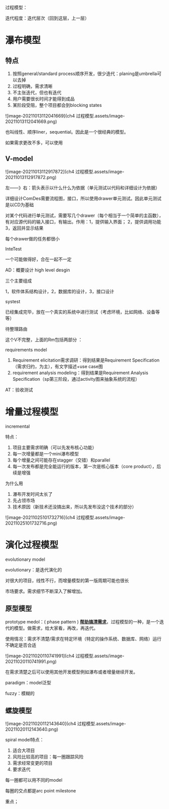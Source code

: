 过程模型：

迭代程度：迭代层次（回到这层，上一层）

# 瀑布模型

## 特点

1. 按照general/standard process顺序开发，很少迭代：planing是umbrella可以去掉
2. 过程明确，需求清晰
3. 不主张迭代，但也有迭代
4. 用户需要很长时间才能得到成品
5. 某阶段受阻，整个项目都会到blocking states

![image-20211013112041669](ch4 过程模型.assets/image-20211013112041669.png)

也叫线性、顺序liner，sequential。因此是一个很经典的模型。

如果需求更改不多，可以使用

## V-model

![image-20211013112917872](ch4 过程模型.assets/image-20211013112917872.png)

左——》右：箭头表示以什么什么为依据（单元测试以代码和详细设计为依据）

详细设计ComDes需要流程图，接口，所以使用drawer单元测试。因此单元测试是以CD为基础

对某个代码进行单元测试，需要写几个drawer（每个相当于一个简单的主函数），有对应源代码的输入接口，有输出。作用：1，提供输入界面； 2，提供调用功能  3，返回并显示结果

每个drawer做的任务都很小

InteTest

一个可能做得好，合在一起不一定



AD：概要设计 high level desgin

三个主要组成

1，软件体系结构设计，2，数据库的设计，3，接口设计



systest

已经集成完毕，放在一个真实的系统中进行测试（考虑环境，比如网络、设备等等）

待整理路由

这个V不完整，上面的Rm包括两部分 ：

requirements model

1.  Requirement elicitation需求调研：得到结果是Requirement Specification（需求归约，为主），有文字描述+use case图
2.  requirement analysis modeling：得到结果是Requirement Analysis Specification（sp第三阶段，通过activity图来抽象系统的流程）



AT：验收测试



# 增量过程模型

incremental

特点：

1. 项目主要需求明确（可以先发布核心功能）
2. 每一次增量都是一个mini瀑布模型
3. 每个增量之间可能存在stagger（交错）和parallel
4. 每一次发布都是完全能运行的版本，第一次是核心版本（core product），后续是增强

为什么用

1. 瀑布开发时间太长了
2. 先占领市场
3. 技术原因（新技术还没搞出来，所以先发布没这个技术的部分）

![image-20211025101732716](ch4 过程模型.assets/image-20211025101732716.png)

# 演化过程模型

evolutionary model

evolutionary：是迭代演化的

对很大的项目，线性不行，而增量模型的第一版周期可能也很长

市场要求。需求细节不断深入了解增加。



## 原型模型

prototype medol：( phase pattern ) <u>**帮助搞清需求**</u>，过程模型的一种，是一个迭代的模型。做需求，给大家看，再改，再迭代。

使用情况：需求不清楚/需求在特定环境（特定的操作系统、数据库、网络）运行不确定是否合适

![image-20211020110741991](ch4 过程模型.assets/image-20211020110741991.png)

在需求清楚之后可以使用其他开发模型例如瀑布或者增量继续开发。

paradigm：model泛型

fuzzy：模糊的



## 螺旋模型

![image-20211020112143640](ch4 过程模型.assets/image-20211020112143640.png)

spiral model特点：

1. 适合大项目
2. 风险比较高的项目：每一圈跟踪风险
3. 需求经常变更的项目
4. 要求迭代

每一圈都可以用不同的model

每圈的交点都是arc point milestone

重点；



